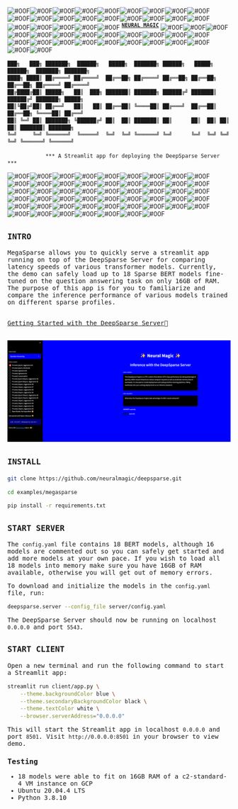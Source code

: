 ![#00F](https://via.placeholder.com/15/00F/000000?text=+)![#00F](https://via.placeholder.com/15/00F/000000?text=+)![#00F](https://via.placeholder.com/15/00F/000000?text=+)![#00F](https://via.placeholder.com/15/00F/000000?text=+)![#00F](https://via.placeholder.com/15/00F/000000?text=+)![#00F](https://via.placeholder.com/15/00F/000000?text=+)![#00F](https://via.placeholder.com/15/00F/000000?text=+)![#00F](https://via.placeholder.com/15/00F/000000?text=+)![#00F](https://via.placeholder.com/15/00F/000000?text=+)![#00F](https://via.placeholder.com/15/00F/000000?text=+)![#00F](https://via.placeholder.com/15/00F/000000?text=+)![#00F](https://via.placeholder.com/15/00F/000000?text=+)![#00F](https://via.placeholder.com/15/00F/000000?text=+)![#00F](https://via.placeholder.com/15/00F/000000?text=+)![#00F](https://via.placeholder.com/15/00F/000000?text=+)![#00F](https://via.placeholder.com/15/00F/000000?text=+)![#00F](https://via.placeholder.com/15/00F/000000?text=+)![#00F](https://via.placeholder.com/15/00F/000000?text=+)![#00F](https://via.placeholder.com/15/00F/000000?text=+)![#00F](https://via.placeholder.com/15/00F/000000?text=+)![#00F](https://via.placeholder.com/15/00F/000000?text=+)![#00F](https://via.placeholder.com/15/00F/000000?text=+)![#00F](https://via.placeholder.com/15/00F/000000?text=+) <sup><samp>[**NEURAL MAGIC**](https://neuralmagic.com)</samp></sup> ![#00F](https://via.placeholder.com/15/00F/000000?text=+)![#00F](https://via.placeholder.com/15/00F/000000?text=+)![#00F](https://via.placeholder.com/15/00F/000000?text=+)![#00F](https://via.placeholder.com/15/00F/000000?text=+)![#00F](https://via.placeholder.com/15/00F/000000?text=+)![#00F](https://via.placeholder.com/15/00F/000000?text=+)![#00F](https://via.placeholder.com/15/00F/000000?text=+)![#00F](https://via.placeholder.com/15/00F/000000?text=+)![#00F](https://via.placeholder.com/15/00F/000000?text=+)![#00F](https://via.placeholder.com/15/00F/000000?text=+)![#00F](https://via.placeholder.com/15/00F/000000?text=+)![#00F](https://via.placeholder.com/15/00F/000000?text=+)![#00F](https://via.placeholder.com/15/00F/000000?text=+)![#00F](https://via.placeholder.com/15/00F/000000?text=+)![#00F](https://via.placeholder.com/15/00F/000000?text=+)![#00F](https://via.placeholder.com/15/00F/000000?text=+)![#00F](https://via.placeholder.com/15/00F/000000?text=+)![#00F](https://via.placeholder.com/15/00F/000000?text=+)![#00F](https://via.placeholder.com/15/00F/000000?text=+)![#00F](https://via.placeholder.com/15/00F/000000?text=+)![#00F](https://via.placeholder.com/15/00F/000000?text=+)![#00F](https://via.placeholder.com/15/00F/000000?text=+)![#00F](https://via.placeholder.com/15/00F/000000?text=+)

    ███╗   ███╗ ███████╗  ██████╗   █████╗  ███████╗ ██████╗   █████╗  ██████╗  ███████╗ ███████╗
    ████╗ ████║ ██╔════╝ ██╔════╝  ██╔══██╗ ██╔════╝ ██╔══██╗ ██╔══██╗ ██╔══██╗ ██╔════╝ ██╔════╝
    ██╔████╔██║ █████╗   ██║  ███╗ ███████║ ███████╗ ██████╔╝ ███████║ ██████╔╝ ███████╗ █████╗  
    ██║╚██╔╝██║ ██╔══╝   ██║   ██║ ██╔══██║ ╚════██║ ██╔═══╝  ██╔══██║ ██╔══██╗ ╚════██║ ██╔══╝  
    ██║ ╚═╝ ██║ ███████╗ ╚██████╔╝ ██║  ██║ ███████║ ██║      ██║  ██║ ██║  ██║ ███████║ ███████╗
    ╚═╝     ╚═╝ ╚══════╝  ╚═════╝  ╚═╝  ╚═╝ ╚══════╝ ╚═╝      ╚═╝  ╚═╝ ╚═╝  ╚═╝ ╚══════╝ ╚══════╝

                *** A Streamlit app for deploying the DeepSparse Server *** 
![#00F](https://via.placeholder.com/15/00F/000000?text=+)![#00F](https://via.placeholder.com/15/00F/000000?text=+)![#00F](https://via.placeholder.com/15/00F/000000?text=+)![#00F](https://via.placeholder.com/15/00F/000000?text=+)![#00F](https://via.placeholder.com/15/00F/000000?text=+)![#00F](https://via.placeholder.com/15/00F/000000?text=+)![#00F](https://via.placeholder.com/15/00F/000000?text=+)![#00F](https://via.placeholder.com/15/00F/000000?text=+)![#00F](https://via.placeholder.com/15/00F/000000?text=+)![#00F](https://via.placeholder.com/15/00F/000000?text=+)![#00F](https://via.placeholder.com/15/00F/000000?text=+)![#00F](https://via.placeholder.com/15/00F/000000?text=+)![#00F](https://via.placeholder.com/15/00F/000000?text=+)![#00F](https://via.placeholder.com/15/00F/000000?text=+)![#00F](https://via.placeholder.com/15/00F/000000?text=+)![#00F](https://via.placeholder.com/15/00F/000000?text=+)![#00F](https://via.placeholder.com/15/00F/000000?text=+)![#00F](https://via.placeholder.com/15/00F/000000?text=+)![#00F](https://via.placeholder.com/15/00F/000000?text=+)![#00F](https://via.placeholder.com/15/00F/000000?text=+)![#00F](https://via.placeholder.com/15/00F/000000?text=+)![#00F](https://via.placeholder.com/15/00F/000000?text=+)![#00F](https://via.placeholder.com/15/00F/000000?text=+)![#00F](https://via.placeholder.com/15/00F/000000?text=+)![#00F](https://via.placeholder.com/15/00F/000000?text=+)![#00F](https://via.placeholder.com/15/00F/000000?text=+)![#00F](https://via.placeholder.com/15/00F/000000?text=+)![#00F](https://via.placeholder.com/15/00F/000000?text=+)![#00F](https://via.placeholder.com/15/00F/000000?text=+)![#00F](https://via.placeholder.com/15/00F/000000?text=+)![#00F](https://via.placeholder.com/15/00F/000000?text=+)![#00F](https://via.placeholder.com/15/00F/000000?text=+)![#00F](https://via.placeholder.com/15/00F/000000?text=+)![#00F](https://via.placeholder.com/15/00F/000000?text=+)![#00F](https://via.placeholder.com/15/00F/000000?text=+)![#00F](https://via.placeholder.com/15/00F/000000?text=+)![#00F](https://via.placeholder.com/15/00F/000000?text=+)![#00F](https://via.placeholder.com/15/00F/000000?text=+)![#00F](https://via.placeholder.com/15/00F/000000?text=+)![#00F](https://via.placeholder.com/15/00F/000000?text=+)![#00F](https://via.placeholder.com/15/00F/000000?text=+)![#00F](https://via.placeholder.com/15/00F/000000?text=+)![#00F](https://via.placeholder.com/15/00F/000000?text=+)![#00F](https://via.placeholder.com/15/00F/000000?text=+)![#00F](https://via.placeholder.com/15/00F/000000?text=+)![#00F](https://via.placeholder.com/15/00F/000000?text=+)![#00F](https://via.placeholder.com/15/00F/000000?text=+)![#00F](https://via.placeholder.com/15/00F/000000?text=+)![#00F](https://via.placeholder.com/15/00F/000000?text=+)![#00F](https://via.placeholder.com/15/00F/000000?text=+)![#00F](https://via.placeholder.com/15/00F/000000?text=+)![#00F](https://via.placeholder.com/15/00F/000000?text=+)


## <div>`INTRO`</div>

<samp>

<div>
MegaSparse allows you to quickly serve a streamlit app running on top of the DeepSparse Server for comparing latency speeds of various transformer models. Currently, the demo can safely load up to 18 Sparse BERT models fine-tuned on the question answering task on only 16GB of RAM. The purpose of this app is for you to familiarize and compare the inference performance of various models trained on different sparse profiles.
</div>

<br />

[Getting Started with the DeepSparse Server](https://github.com/neuralmagic/deepsparse/tree/main/src/deepsparse/server)🔌

<br />

<img src="/examples/megasparse/img/demo_screenshot.png">

<br />

## <div>`INSTALL`</div>

```bash
git clone https://github.com/neuralmagic/deepsparse.git
```

```bash
cd examples/megasparse
```

```bash
pip install -r requirements.txt
```
## <div>`START SERVER`</div>

The `config.yaml` file contains 18 BERT models, although 16 models are commented out so you can safely get started and add more models at your own pace. If you wish to load all 18 models into memory make sure you have 16GB of RAM available, otherwise you will get out of memory errors.

To download and initialize the models in the `config.yaml` file, run:
```bash
deepsparse.server --config_file server/config.yaml
```

The DeepSparse Server should now be running on localhost `0.0.0.0` and port `5543`.

## <div>`START CLIENT`</div>

Open a new terminal and run the following command to start a Streamlit app:

```bash
streamlit run client/app.py \
    --theme.backgroundColor blue \
    --theme.secondaryBackgroundColor black \
    --theme.textColor white \
    --browser.serverAddress="0.0.0.0"
```
This will start the Streamlit app in localhost `0.0.0.0` and port `8501`.
Visit `http://0.0.0.0:8501` in your browser to view demo.

### Testing

- 18 models were able to fit on 16GB RAM of a c2-standard-4 VM instance on GCP
- Ubuntu 20.04.4 LTS
- Python 3.8.10
</samp>
